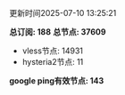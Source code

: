更新时间2025-07-10 13:25:21

**总订阅: 188**
**总节点: 37609**
- vless节点: 14931
- hysteria2节点: 11

**google ping有效节点: 143**
